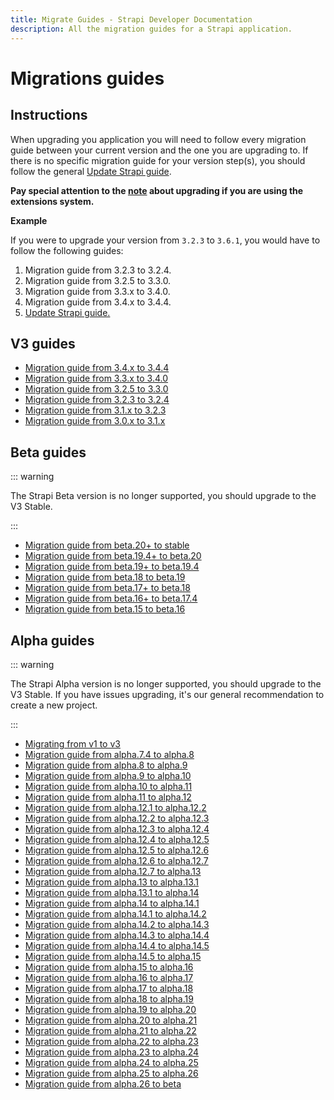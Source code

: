 ```yaml
---
title: Migrate Guides - Strapi Developer Documentation
description: All the migration guides for a Strapi application.
---
```


# Migrations guides

## Instructions

When upgrading you application you will need to follow every migration guide between your current version and the one you are upgrading to. If there is no specific migration guide for your version step(s), you should follow the general [Update Strapi guide](update-version.md).

**Pay special attention to the [note](update-version.md#extensions) about upgrading if you are using the extensions system.**

**Example**

If you were to upgrade your version from `3.2.3` to `3.6.1`, you would have to follow the following guides:

1. Migration guide from 3.2.3 to 3.2.4.
2. Migration guide from 3.2.5 to 3.3.0.
3. Migration guide from 3.3.x to 3.4.0.
4. Migration guide from 3.4.x to 3.4.4.
5. [Update Strapi guide.](update-version.md)

## V3 guides

- [Migration guide from 3.4.x to 3.4.4](migration-guides/migration-guide-3.4.x-to-3.4.4.md)
- [Migration guide from 3.3.x to 3.4.0](migration-guides/migration-guide-3.3.x-to-3.4.0.md)
- [Migration guide from 3.2.5 to 3.3.0](migration-guides/migration-guide-3.2.5-to-3.3.0.md)
- [Migration guide from 3.2.3 to 3.2.4](migration-guides/migration-guide-3.2.3-to-3.2.4.md)
- [Migration guide from 3.1.x to 3.2.3](migration-guides/migration-guide-3.1.x-to-3.2.x.md)
- [Migration guide from 3.0.x to 3.1.x](migration-guides/migration-guide-3.0.x-to-3.1.x.md)

## Beta guides

::: warning

The Strapi Beta version is no longer supported, you should upgrade to the V3 Stable.

:::

- [Migration guide from beta.20+ to stable](migration-guides/migration-guide-beta.20-to-3.0.0.md)
- [Migration guide from beta.19.4+ to beta.20](migration-guides/migration-guide-beta.19-to-beta.20.md)
- [Migration guide from beta.19+ to beta.19.4](migration-guides/migration-guide-beta.19-to-beta.19.4.md)
- [Migration guide from beta.18 to beta.19](migration-guides/migration-guide-beta.18-to-beta.19.md)
- [Migration guide from beta.17+ to beta.18](migration-guides/migration-guide-beta.17-to-beta.18.md)
- [Migration guide from beta.16+ to beta.17.4](migration-guides/migration-guide-beta.16-to-beta.17.4.md)
- [Migration guide from beta.15 to beta.16](migration-guides/migration-guide-beta.15-to-beta.16.md)

## Alpha guides

::: warning

The Strapi Alpha version is no longer supported, you should upgrade to the V3 Stable.
If you have issues upgrading, it's our general recommendation to create a new project.

:::

- [Migrating from v1 to v3](migration-guides/migration-guide-1-to-3.md)
- [Migration guide from alpha.7.4 to alpha.8](migration-guides/migration-guide-alpha.7.4-to-alpha.8.md)
- [Migration guide from alpha.8 to alpha.9](migration-guides/migration-guide-alpha.8-to-alpha.9.md)
- [Migration guide from alpha.9 to alpha.10](migration-guides/migration-guide-alpha.9-to-alpha.10.md)
- [Migration guide from alpha.10 to alpha.11](migration-guides/migration-guide-alpha.10-to-alpha.11.md)
- [Migration guide from alpha.11 to alpha.12](migration-guides/migration-guide-alpha.11-to-alpha.12.md)
- [Migration guide from alpha.12.1 to alpha.12.2](migration-guides/migration-guide-alpha.12.1-to-alpha.12.2.md)
- [Migration guide from alpha.12.2 to alpha.12.3](migration-guides/migration-guide-alpha.12.2-to-alpha.12.3.md)
- [Migration guide from alpha.12.3 to alpha.12.4](migration-guides/migration-guide-alpha.12.3-to-alpha.12.4.md)
- [Migration guide from alpha.12.4 to alpha.12.5](migration-guides/migration-guide-alpha.12.4-to-alpha.12.5.md)
- [Migration guide from alpha.12.5 to alpha.12.6](migration-guides/migration-guide-alpha.12.5-to-alpha.12.6.md)
- [Migration guide from alpha.12.6 to alpha.12.7](migration-guides/migration-guide-alpha.12.6-to-alpha.12.7.md)
- [Migration guide from alpha.12.7 to alpha.13](migration-guides/migration-guide-alpha.12.7-to-alpha.13.md)
- [Migration guide from alpha.13 to alpha.13.1](migration-guides/migration-guide-alpha.13-to-alpha.13.1.md)
- [Migration guide from alpha.13.1 to alpha.14](migration-guides/migration-guide-alpha.13.1-to-alpha.14.md)
- [Migration guide from alpha.14 to alpha.14.1](migration-guides/migration-guide-alpha.14-to-alpha.14.1.md)
- [Migration guide from alpha.14.1 to alpha.14.2](migration-guides/migration-guide-alpha.14.1-to-alpha.14.2.md)
- [Migration guide from alpha.14.2 to alpha.14.3](migration-guides/migration-guide-alpha.14.2-to-alpha.14.3.md)
- [Migration guide from alpha.14.3 to alpha.14.4](migration-guides/migration-guide-alpha.14.3-to-alpha.14.4.md)
- [Migration guide from alpha.14.4 to alpha.14.5](migration-guides/migration-guide-alpha.14.4-to-alpha.14.5.md)
- [Migration guide from alpha.14.5 to alpha.15](migration-guides/migration-guide-alpha.14.5-to-alpha.15.md)
- [Migration guide from alpha.15 to alpha.16](migration-guides/migration-guide-alpha.15-to-alpha.16.md)
- [Migration guide from alpha.16 to alpha.17](migration-guides/migration-guide-alpha.16-to-alpha.17.md)
- [Migration guide from alpha.17 to alpha.18](migration-guides/migration-guide-alpha.17-to-alpha.18.md)
- [Migration guide from alpha.18 to alpha.19](migration-guides/migration-guide-alpha.18-to-alpha.19.md)
- [Migration guide from alpha.19 to alpha.20](migration-guides/migration-guide-alpha.19-to-alpha.20.md)
- [Migration guide from alpha.20 to alpha.21](migration-guides/migration-guide-alpha.20-to-alpha.21.md)
- [Migration guide from alpha.21 to alpha.22](migration-guides/migration-guide-alpha.21-to-alpha.22.md)
- [Migration guide from alpha.22 to alpha.23](migration-guides/migration-guide-alpha.22-to-alpha.23.md)
- [Migration guide from alpha.23 to alpha.24](migration-guides/migration-guide-alpha.23-to-alpha.24.md)
- [Migration guide from alpha.24 to alpha.25](migration-guides/migration-guide-alpha.24-to-alpha.25.md)
- [Migration guide from alpha.25 to alpha.26](migration-guides/migration-guide-alpha.25-to-alpha.26.md)
- [Migration guide from alpha.26 to beta](migration-guides/migration-guide-alpha.26-to-beta.md)
